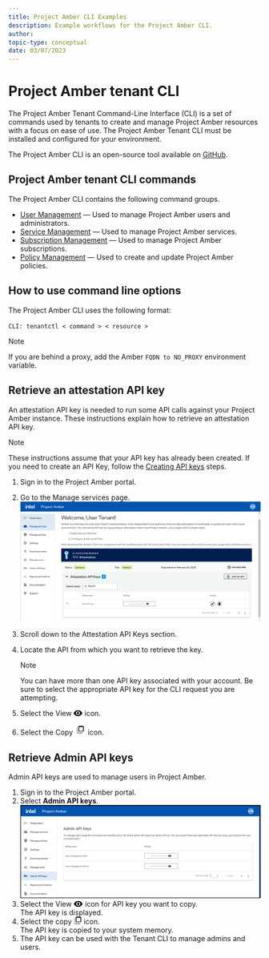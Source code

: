 ```yaml
---
title: Project Amber CLI Examples
description: Example workflows for the Project Amber CLI.
author:
topic-type: conceptual
date: 03/07/2023
---
```


# Project Amber tenant CLI  

The Project Amber Tenant Command-Line Interface (CLI) is a set of commands used by tenants to create and manage Project Amber resources with a focus on ease of use. The Project Amber Tenant CLI must be installed and configured for your environment.

The Project Amber CLI is an open-source tool available on [GitHub](https://github.com/intel/amber-cli).

## Project Amber tenant CLI commands  

The Project Amber CLI contains the following command groups.

- [User Management](cli-user-commands.md) — Used to manage Project Amber users and administrators.
- [Service Management](cli-service-commands.md) — Used to manage Project Amber services.
- [Subscription Management](cli-subscription-commands.md) — Used to manage Project Amber subscriptions.
- [Policy Management](cli-policy-commands.md) — Used to create and update Project Amber policies.

## How to use command line options 

The Project Amber CLI uses the following format:

   `CLI: tenantctl < command > < resource >`  

> [!NOTE]
> If you are behind a proxy, add the Amber `FQDN to NO_PROXY` environment variable.

## Retrieve an attestation API key

An attestation API key is needed to run some API calls against your Project Amber instance. These instructions explain how to retrieve an attestation API key. 

> [!NOTE]
> These instructions assume that your API key has already been created. If you need to create an API Key, follow the [Creating API keys](howto-manage-api-keys.md) steps.

1. Sign in to the Project Amber portal. 
1. Go to the Manage services page.  
    ![Manage services page](media/cli/manage-services-page.png "Manage services page")  
1. Scroll down to the Attestation API Keys section.  
1. Locate the API from which you want to retrieve the key.  

    > [!NOTE]  
    > You can have more than one API key associated with your account. Be sure to select the appropriate API key for the CLI request you are attempting.   

1. Select the View ![reveal API icon](media/cli/api-reveal.png "Reveal API icon") icon.
1. Select the Copy ![Copy API key icon](media/cli/copy-api-key.png "Copy API Key icon") icon. 

## Retrieve Admin API keys

Admin API keys are used to manage users in Project Amber. 

1. Sign in to the Project Amber portal.  
1. Select **Admin API keys**.  
    ![Alt text](media/howto-manage-admin-api-keys/admin-api-keys.png) 
1. Select the View ![View  icon](media/common-graphics/view-icon.png) icon for API key you want to copy.  
    The API key is displayed.  
1. Select the copy ![Copy icon](media/common-graphics/copy-icon.png) icon.   
    The API key is copied to your system memory.   
1. The API key can be used with the Tenant CLI to manage admins and users.   